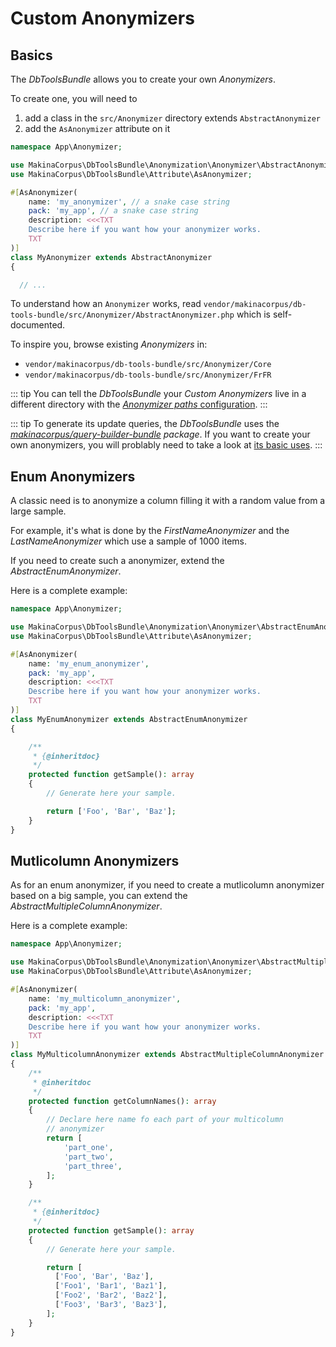 # Custom Anonymizers

## Basics

The *DbToolsBundle* allows you to create your own *Anonymizers*.

To create one, you will need to

1. add a class in the `src/Anonymizer` directory extends `AbstractAnonymizer`
2. add the `AsAnonymizer` attribute on it

```php
namespace App\Anonymizer;

use MakinaCorpus\DbToolsBundle\Anonymization\Anonymizer\AbstractAnonymizer;
use MakinaCorpus\DbToolsBundle\Attribute\AsAnonymizer;

#[AsAnonymizer(
    name: 'my_anonymizer', // a snake case string
    pack: 'my_app', // a snake case string
    description: <<<TXT
    Describe here if you want how your anonymizer works.
    TXT
)]
class MyAnonymizer extends AbstractAnonymizer
{

  // ...
```

To understand how an `Anonymizer` works, read `vendor/makinacorpus/db-tools-bundle/src/Anonymizer/AbstractAnonymizer.php`
which is self-documented.

To inspire you, browse existing *Anonymizers* in:

* `vendor/makinacorpus/db-tools-bundle/src/Anonymizer/Core`
* `vendor/makinacorpus/db-tools-bundle/src/Anonymizer/FrFR`

::: tip
You can tell the *DbToolsBundle* your *Custom Anonymizers* live in a different directory
with the [*Anonymizer paths* configuration](../configuration#anonymizer-paths).
:::

::: tip
To generate its update queries, the *DbToolsBundle* uses the *[makinacorpus/query-builder-bundle](https://github.com/makinacorpus/query-builder-bundle) package*.
If you want to create your own anonymizers, you will problably need to take a look at
[its basic uses](https://php-query-builder.readthedocs.io/en/stable/introduction/usage.html).
:::

## Enum Anonymizers

A classic need is to anonymize a column filling it with a random value from a large sample.

For example, it's what is done by the *FirstNameAnonymizer* and the *LastNameAnonymizer* which use
a sample of 1000 items.

If you need to create such a anonymizer, extend the *AbstractEnumAnonymizer*.

Here is a complete example:

```php
namespace App\Anonymizer;

use MakinaCorpus\DbToolsBundle\Anonymization\Anonymizer\AbstractEnumAnonymizer;
use MakinaCorpus\DbToolsBundle\Attribute\AsAnonymizer;

#[AsAnonymizer(
    name: 'my_enum_anonymizer',
    pack: 'my_app',
    description: <<<TXT
    Describe here if you want how your anonymizer works.
    TXT
)]
class MyEnumAnonymizer extends AbstractEnumAnonymizer
{

    /**
     * {@inheritdoc}
     */
    protected function getSample(): array
    {
        // Generate here your sample.

        return ['Foo', 'Bar', 'Baz'];
    }
}
```

## Mutlicolumn Anonymizers

As for an enum anonymizer, if you need to create a mutlicolumn anonymizer based on a big sample, you can extend the
*AbstractMultipleColumnAnonymizer*.

Here is a complete example:

```php
namespace App\Anonymizer;

use MakinaCorpus\DbToolsBundle\Anonymization\Anonymizer\AbstractMultipleColumnAnonymizer;
use MakinaCorpus\DbToolsBundle\Attribute\AsAnonymizer;

#[AsAnonymizer(
    name: 'my_multicolumn_anonymizer',
    pack: 'my_app',
    description: <<<TXT
    Describe here if you want how your anonymizer works.
    TXT
)]
class MyMulticolumnAnonymizer extends AbstractMultipleColumnAnonymizer
{
    /**
     * @inheritdoc
     */
    protected function getColumnNames(): array
    {
        // Declare here name fo each part of your multicolumn
        // anonymizer
        return [
            'part_one',
            'part_two',
            'part_three',
        ];
    }

    /**
     * {@inheritdoc}
     */
    protected function getSample(): array
    {
        // Generate here your sample.

        return [
          ['Foo', 'Bar', 'Baz'],
          ['Foo1', 'Bar1', 'Baz1'],
          ['Foo2', 'Bar2', 'Baz2'],
          ['Foo3', 'Bar3', 'Baz3'],
        ];
    }
}
```